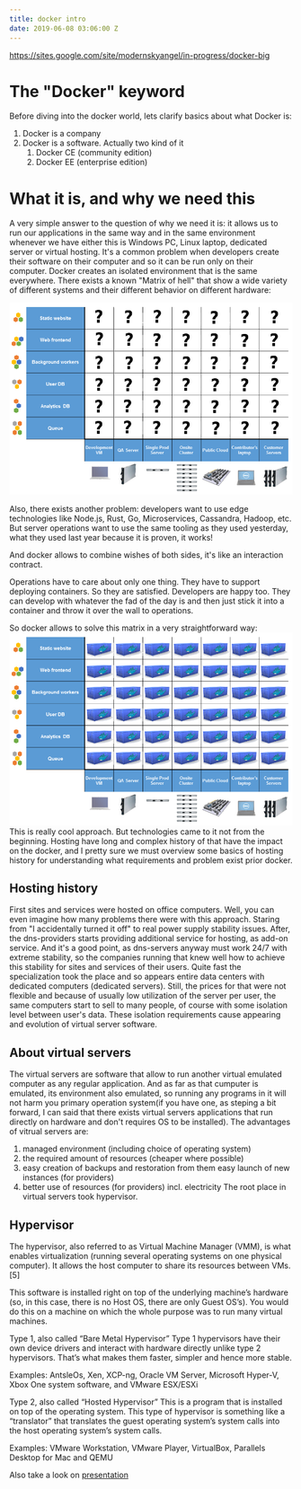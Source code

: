 ```yaml
---
title: docker intro
date: 2019-06-08 03:06:00 Z
---
```


https://sites.google.com/site/modernskyangel/in-progress/docker-big

# The "Docker" keyword
Before diving into the docker world, lets clarify basics about what Docker is:
 1. Docker is a company
 2. Docker is a software. Actually two kind of it
	 1. Docker CE (community edition) 
	 2. Docker EE (enterprise edition)

# What it is, and why we need this

A very simple answer to the question of why we need it is: it allows us to run our applications in the same way and in the same environment whenever we have either this is Windows PC, Linux laptop, dedicated server or virtual hosting.  It's a common problem when developers create their software on their computer and so it can be run only on their computer. Docker creates an isolated environment that is the same everywhere.
There exists a known "Matrix of hell" that show a wide variety of different systems and their different behavior on different hardware:

![Matrix of hell](https://github.com/msangel/msangel.github.io/raw/master/_drafts/docker/the_matrix_of_hell.png "Matrix of hell")

Also, there exists another problem: developers want to use edge technologies like Node.js, Rust, Go, Microservices, Cassandra, Hadoop, etc.
But server operations want to use the same tooling as they used yesterday, what they used last year because it is proven, it works!

And docker allows to combine wishes of both sides, it's like an interaction contract.

Operations have to care about only one thing. They have to support deploying containers. So they are satisfied. Developers are happy too. They can develop with whatever the fad of the day is and then just stick it into a container and throw it over the wall to operations.

So docker allows to solve this matrix in a very straightforward way:
![Matrix solved](https://github.com/msangel/msangel.github.io/raw/master/_drafts/docker/the_matrix_of_hell_solved.png "Matrix solved")This is really cool approach. But technologies came to it not from the beginning. Hosting have long and complex history of that have the impact on the docker, and I pretty sure we must overview some basics of hosting history for understanding what requirements and problem exist prior docker.

## Hosting history

First sites and services were hosted on office computers. Well, you can even imagine how many problems there were with this approach. Staring from "I accidentally turned it off" to real power supply stability issues.
After, the dns-providers starts providing additional service for hosting, as add-on service. And it's a good point, as dns-servers anyway must work 24/7 with extreme stability, so the companies running that knew well how to achieve this stability for sites and services of their users.
Quite fast the specialization took the place and so appears entire data centers with dedicated computers (dedicated servers). Still, the prices for that were not flexible and because of usually low utilization of the server per user, the same computers start to sell to many people, of course with some isolation level between user's data. These isolation requirements cause appearing and evolution of virtual server software.

## About virtual servers
The virtual servers are software that allow to run another virtual emulated computer as any regular application. And as far as that cumputer is emulated, its environment also emulated, so running any programs in it will not harm you primary operation system(if you have one, as steping a bit forward, I can said that there exists virtual servers applications that run directly on hardware and don't requires OS to be installed).
The advantages of vitrual servers are:
1. managed environment (including choice of operating system)
2. the required amount of resources (cheaper where possible)
3. easy creation of backups and restoration from them
easy launch of new instances (for providers)
4. better use of resources (for providers) incl. electricity
The root place in virtual servers took hypervisor.

## Hypervisor
The hypervisor, also referred to as Virtual Machine Manager (VMM), is what enables virtualization (running several operating systems on one physical computer). It allows the host computer to share its resources between VMs.[5]

This software is installed right on top of the underlying machine’s hardware (so, in this case, there is no Host OS, there are only Guest OS’s). You would do this on a machine on which the whole purpose was to run many virtual machines.

Type 1, also called “Bare Metal Hypervisor”
Type 1 hypervisors have their own device drivers and interact with hardware directly unlike type 2 hypervisors. That’s what makes them faster, simpler and hence more stable.

Examples:
AntsleOs, Xen, XCP-ng, Oracle VM Server, Microsoft Hyper-V, Xbox One system software, and VMware ESX/ESXi

Type 2, also called “Hosted Hypervisor”
This is a program that is installed on top of the operating system. This type of hypervisor is something like a “translator” that translates the guest operating system’s system calls into the host operating system’s system calls.

Examples:
VMware Workstation, VMware Player, VirtualBox, Parallels Desktop for Mac and QEMU
 


Also take a look on [presentation](https://docs.google.com/presentation/d/e/2PACX-1vT9OVJT6Etyzd-FJEKitGW5g7t8zzEmPdykV9AoCGZSYoLSuCo1hUxrffhkzwaiwtQ7r3o4VJjp_e57/pub?start=false&loop=false&delayms=3000)
<!--stackedit_data:
eyJoaXN0b3J5IjpbMTIwNjU4MTE5MCwtMTIxMTI4MDU1MywyMT
A1NDA5NzU1LDQ5NjgxOTMzNywtMTUxMTgyNjkzMyw1OTE2Njc4
NTUsNjQ0OTkyNDU1LC0xNTczNjU5Mzg1LDE0MjE4NjIwODcsNz
ExMDM0ODUyLC03NDI2ODQ4MTQsMTI0NDIxMDcyOSwtMTU2NDE1
NjI5NCwtODk5NzMxNDE0LDEyNjIyMjUwODEsMTU0NTYyOTU0LD
E2OTg2ODI4MDUsNjk5MzU3MDg5LDIwMjM1NjgxMywtNTA1MDM3
MjI4XX0=
-->